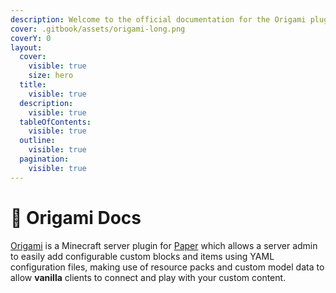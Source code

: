 ```yaml
---
description: Welcome to the official documentation for the Origami plugin!
cover: .gitbook/assets/origami-long.png
coverY: 0
layout:
  cover:
    visible: true
    size: hero
  title:
    visible: true
  description:
    visible: true
  tableOfContents:
    visible: true
  outline:
    visible: true
  pagination:
    visible: true
---
```


# 👋 Origami Docs

[Origami](https://github.com/iCrazyBlaze/CustomItemsPlugin) is a Minecraft server plugin for [Paper](https://papermc.io) which allows a server admin to easily add configurable custom blocks and items using YAML configuration files, making use of resource packs and custom model data to allow **vanilla** clients to connect and play with your custom content.

